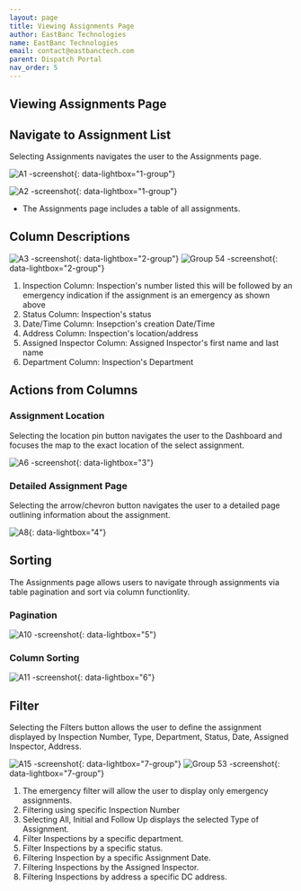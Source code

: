 ```yaml
---
layout: page
title: Viewing Assignments Page
author: EastBanc Technologies
name: EastBanc Technologies
email: contact@eastbanctech.com
parent: Dispatch Portal
nav_order: 5
---
```

<section id="viewing-assignments-page" markdown="1">

# Viewing Assignments Page

<section id="navigate-to-assignment-list" markdown="1">

## Navigate to Assignment List

Selecting Assignments navigates the user to the Assignments page.

![A1 -screenshot](../images/dispatch-portal/dp-assignment-page/nav-to-assignment-list.png){: data-lightbox="1-group"}

![A2 -screenshot](../images/dispatch-portal/dp-assignment-page/nav-to-assignment-list1.png){: data-lightbox="1-group"}

* The Assignments page includes a table of all assignments. 

</section>

<section id="column-descriptions" markdown="1">

## Column Descriptions

![A3 -screenshot](../images/dispatch-portal/dp-assignment-page/column-descriptions.png){: data-lightbox="2-group"}
![Group 54 -screenshot](../images/dispatch-portal/dp-assignment-page/column-descriptions1.png){: data-lightbox="2-group"}

1. Inspection Column: Inspection's number listed this will be followed by an emergency indication if the assignment is an emergency as shown above
2. Status Column: Inspection's status
3. Date/Time Column: Insepction's creation Date/Time
4. Address Column: Inspection's location/address
5. Assigned Inspector Column: Assigned Inspector's first name and last name
6. Department Column: Inspection's Department

</section>

<section id="actions-from-columns" markdown="1">

## Actions from Columns

<section id="assignment-location" markdown="1">

### Assignment Location
Selecting the location pin button navigates the user to the Dashboard and focuses the map to the exact location of the select assignment. 

![A6 -screenshot](../images/dispatch-portal/dp-assignment-page/map.png){: data-lightbox="3"}


</section>

<section id="detailed-assignment-page" markdown="1">

### Detailed Assignment Page
Selecting the arrow/chevron button navigates the user to a detailed page outlining information about the assignment. 

![A8](../images/dispatch-portal/dp-assignment-page/detailed-assignment-page.png){: data-lightbox="4"}


</section>
</section>

<section id="sorting" markdown="1">

## Sorting
The Assignments page allows users to navigate through assignments via table pagination and sort via column functionlity. 

<section id="pagination" markdown="1">

### Pagination

![A10 -screenshot](../images/dispatch-portal/dp-assignment-page/sorting.png){: data-lightbox="5"}

<section id="column-sorting" markdown="1">

### Column Sorting

![A11 -screenshot](../images/dispatch-portal/dp-assignment-page/sorting1.png){: data-lightbox="6"}

</section>
</section>

<section id="filter" markdown="1">

## Filter
Selecting the Filters button allows the user to define the assignment displayed by Inspection Number, Type, Department, Status, Date, Assigned Inspector, Address.

![A15 -screenshot](../images/dispatch-portal/dp-assignment-page/filter.png){: data-lightbox="7-group"}
![Group 53 -screenshot](../images/dispatch-portal/dp-assignment-page/filter1.png){: data-lightbox="7-group"}

1. The emergency filter will allow the user to display only emergency assignments.
2. Filtering using specific Inspection Number
3. Selecting All, Initial and Follow Up displays the selected Type of Assignment.
4. Filter Inspections by a specific department.
5. Filter Inspections by a specific status.
6. Filtering Inspection by a specific Assignment Date.
7. Filtering Inspections by the Assigned Inspector.
8. Filtering Inspections by address a specific DC address.
</section>
</section>


